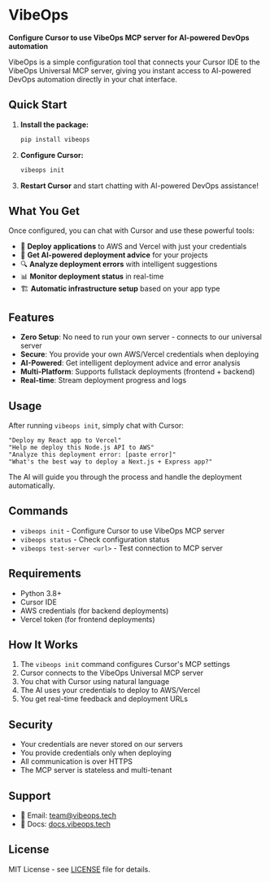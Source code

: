 # VibeOps

**Configure Cursor to use VibeOps MCP server for AI-powered DevOps automation**

VibeOps is a simple configuration tool that connects your Cursor IDE to the VibeOps Universal MCP server, giving you instant access to AI-powered DevOps automation directly in your chat interface.

## Quick Start

1. **Install the package:**
   ```bash
   pip install vibeops
   ```

2. **Configure Cursor:**
   ```bash
   vibeops init
   ```

3. **Restart Cursor** and start chatting with AI-powered DevOps assistance!

## What You Get

Once configured, you can chat with Cursor and use these powerful tools:

- 🚀 **Deploy applications** to AWS and Vercel with just your credentials
- 🤖 **Get AI-powered deployment advice** for your projects
- 🔍 **Analyze deployment errors** with intelligent suggestions
- 📊 **Monitor deployment status** in real-time
- 🏗️ **Automatic infrastructure setup** based on your app type

## Features

- **Zero Setup**: No need to run your own server - connects to our universal server
- **Secure**: You provide your own AWS/Vercel credentials when deploying
- **AI-Powered**: Get intelligent deployment advice and error analysis
- **Multi-Platform**: Supports fullstack deployments (frontend + backend)
- **Real-time**: Stream deployment progress and logs

## Usage

After running `vibeops init`, simply chat with Cursor:

```
"Deploy my React app to Vercel"
"Help me deploy this Node.js API to AWS"
"Analyze this deployment error: [paste error]"
"What's the best way to deploy a Next.js + Express app?"
```

The AI will guide you through the process and handle the deployment automatically.

## Commands

- `vibeops init` - Configure Cursor to use VibeOps MCP server
- `vibeops status` - Check configuration status
- `vibeops test-server <url>` - Test connection to MCP server

## Requirements

- Python 3.8+
- Cursor IDE
- AWS credentials (for backend deployments)
- Vercel token (for frontend deployments)

## How It Works

1. The `vibeops init` command configures Cursor's MCP settings
2. Cursor connects to the VibeOps Universal MCP server
3. You chat with Cursor using natural language
4. The AI uses your credentials to deploy to AWS/Vercel
5. You get real-time feedback and deployment URLs

## Security

- Your credentials are never stored on our servers
- You provide credentials only when deploying
- All communication is over HTTPS
- The MCP server is stateless and multi-tenant

## Support

- 📧 Email: team@vibeops.tech
- 📖 Docs: [docs.vibeops.tech](https://docs.vibeops.tech)

## License

MIT License - see [LICENSE](LICENSE) file for details.

